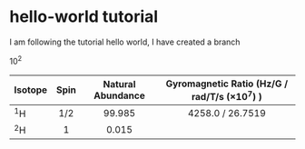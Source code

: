 <script src='https://cdn.mathjax.org/mathjax/latest/MathJax.js?config=TeX-AMS-MML_HTMLorMML'></script>


# hello-world tutorial

I am following the tutorial hello world, I have created a branch

$10^2$

Isotope    | Spin    | Natural Abundance   | Gyromagnetic Ratio (Hz/G / rad/T/s ($\times$10$^7$) )
---------- | :-----: | :-----------------: | :------------------------:
$^1$H      | 1/2     |  99.985             | 4258.0 / 26.7519
$^2$H      | 1       |  0.015              |


